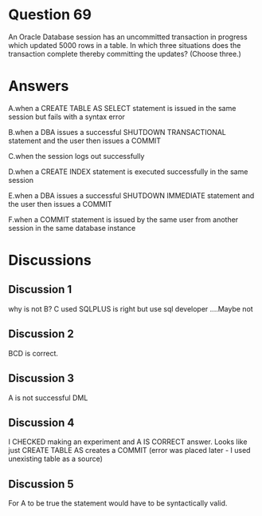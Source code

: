 # Question 69
An Oracle Database session has an uncommitted transaction in progress which updated 5000 rows in a table.
In which three situations does the transaction complete thereby committing the updates? (Choose three.)

# Answers
A.when a CREATE TABLE AS SELECT statement is issued in the same session but fails with a syntax error

B.when a DBA issues a successful SHUTDOWN TRANSACTIONAL statement and the user then issues a COMMIT

C.when the session logs out successfully

D.when a CREATE INDEX statement is executed successfully in the same session

E.when a DBA issues a successful SHUTDOWN IMMEDIATE statement and the user then issues a COMMIT

F.when a COMMIT statement is issued by the same user from another session in the same database instance

# Discussions
## Discussion 1
why is not B?
C used SQLPLUS is right but use sql developer ....Maybe not

## Discussion 2
BCD is correct.

## Discussion 3
A is not successful DML

## Discussion 4
I CHECKED making an experiment and A IS CORRECT answer.
Looks like just CREATE TABLE AS creates a COMMIT (error  was placed later - I used unexisting table as a source)

## Discussion 5
For A to be true the statement would have to be syntactically valid.

